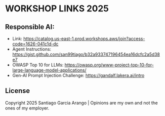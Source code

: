 # WORKSHOP LINKS 2025

## Responsible AI:

- Link: https://catalog.us-east-1.prod.workshops.aws/join?access-code=1626-041c1d-dc
- Agent Instructions: https://gist.github.com/san99tiago/b32a933747196454ea16dcfc2a5d38e7
- OWASP Top 10 for LLMs: https://owasp.org/www-project-top-10-for-large-language-model-applications/
- Gen-AI Prompt Injection Challenge: https://gandalf.lakera.ai/intro

## License

Copyright 2025 Santiago Garcia Arango | Opinions are my own and not the ones of my employer.
